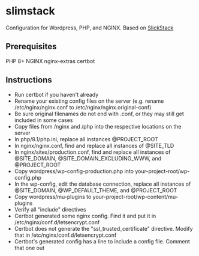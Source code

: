# slimstack

Configuration for Wordpress, PHP, and NGINX. Based on [SlickStack](https://github.com/littlebizzy/slickstack)

## Prerequisites

PHP 8+
NGINX
nginx-extras
certbot

## Instructions

- Run certbot if you haven't already
- Rename your existing config files on the server (e.g. rename /etc/nginx/nginx.conf to /etc/nginx/nginx.original-conf)
- Be sure original filenames do not end with .conf, or they may still get included in some cases
- Copy files from /nginx and /php into the respective locations on the server
- In php/8.1/php.ini, replace all instances @PROJECT_ROOT
- In nginx/nginx.conf, find and replace all instances of @SITE_TLD
- In nginx/sites/production.conf, find and replace all instances of @SITE_DOMAIN, @SITE_DOMAIN_EXCLUDING_WWW, and @PROJECT_ROOT
- Copy wordpress/wp-config-production.php into your-project-root/wp-config.php
- In the wp-config, edit the database connection, replace all instances of @SITE_DOMAIN, @WP_DEFAULT_THEME, and @PROJECT_ROOT
- Copy wordpress/mu-plugins to your-project-root/wp-content/mu-plugins
- Verify all "include" directives 
- Certbot generated some nginx config. Find it and put it in /etc/nginx/conf.d/letsencrypt.conf
- Certbot does not generate the "ssl_trusted_certificate" directive. Modify that in /etc/nginx/conf.d/letsencrypt.conf
- Certbot's generated config has a line to include a config file. Comment that one out